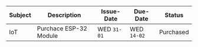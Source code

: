 | Subject | Description | Issue-Date | Due-Date | Status |
|---------|-------------|------------|---------|--------|
| IoT     | Purchace ESP-32 Module | WED `31-01` | WED `14-02` | Purchased |